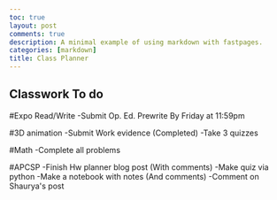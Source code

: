 ```yaml
---
toc: true
layout: post
comments: true
description: A minimal example of using markdown with fastpages.
categories: [markdown]
title: Class Planner
---
```


## Classwork To do 

#Expo Read/Write 
-Submit Op. Ed. Prewrite By Friday at 11:59pm

#3D animation
-Submit Work evidence (Completed) 
-Take 3 quizzes 

#Math
-Complete all problems

#APCSP 
-Finish Hw planner blog post (With comments)
-Make quiz via python 
-Make a notebook with notes (And comments)
-Comment on Shaurya's post
